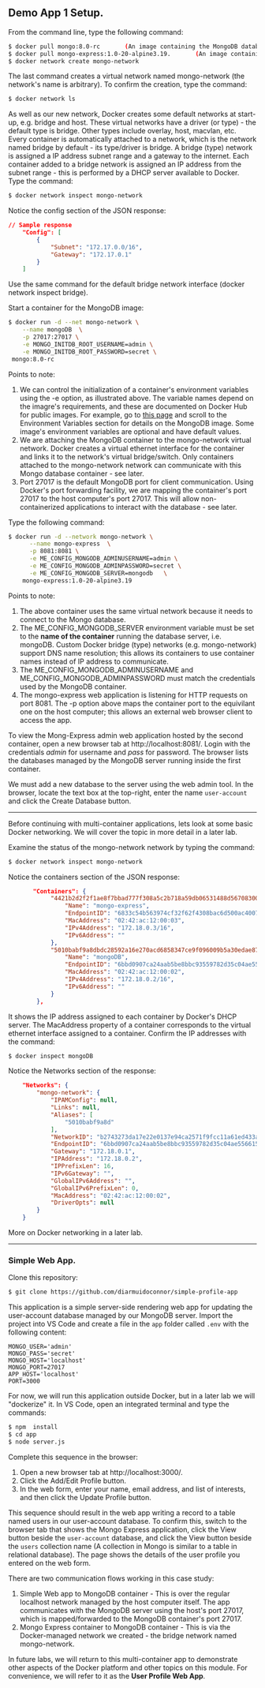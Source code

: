 ## Demo App 1 Setup.

From the command line, type the following command:
~~~bash
$ docker pull mongo:8.0-rc       (An image containing the MongoDB database server)
$ docker pull mongo-express:1.0-20-alpine3.19.       (An image containing a web-based MongoDB admin application)
$ docker network create mongo-network
~~~
The last command creates a virtual network named mongo-network (the network's name is arbitrary). To confirm the creation, type the command:
~~~bash
$ docker network ls
~~~
As well as our new network, Docker creates some default networks at start-up, e.g. bridge and host. These virtual networks have a driver (or type) - the default type is bridge. Other types include overlay, host, macvlan, etc. Every container is automatically attached to a network, which is the network named bridge by default - its type/driver is bridge. A bridge (type) network is assigned a IP address subnet range and a gateway to the internet. Each container added to a bridge network is assigned an IP address from the subnet range - this is performed by a DHCP server available to Docker. Type the command:
~~~bash
$ docker network inspect mongo-network
~~~
Notice the config section of the JSON response:
~~~json
// Sample response
    "Config": [
        {
            "Subnet": "172.17.0.0/16",
            "Gateway": "172.17.0.1"
        }
    ]
~~~
Use the same command for the default bridge network interface (docker network inspect bridge).

Start a container for the MongoDB image:
~~~bash
$ docker run -d --net mongo-network \
    --name mongoDB  \
    -p 27017:27017 \
    -e MONGO_INITDB_ROOT_USERNAME=admin \
    -e MONGO_INITDB_ROOT_PASSWORD=secret \
 mongo:8.0-rc
~~~
Points to note:
1. We can control the initialization of a container's environment variables using the -e option, as illustrated above. The variable names depend on the imagre's requirements, and these are documented on Docker Hub for public images. For example, go to [this page][mongov] and scroll to the Environment Variables section for details on the MongoDB image. Some image's environment variables are optional and have default values.
1. We are attaching the MongoDB container to the mongo-network virtual network. Docker creates a virtual ethernet interface for the container and links it to the network's virtual bridge/switch. Only containers attached to the  mongo-network network can communicate with this Mongo database container - see later.
1. Port 27017 is the default MongoDB port for client communication. Using Docker's port forwarding facility, we are mapping the container's port 27017 to the host computer's port 27017. This will allow non-containerized applications to interact with the database - see later.

Type the following command:
~~~bash
$ docker run -d --network mongo-network \
      --name mongo-express  \
      -p 8081:8081 \
      -e ME_CONFIG_MONGODB_ADMINUSERNAME=admin \
      -e ME_CONFIG_MONGODB_ADMINPASSWORD=secret \
      -e ME_CONFIG_MONGODB_SERVER=mongodb   \
    mongo-express:1.0-20-alpine3.19
~~~
Points to note:

1. The above container uses the same virtual network because it needs to connect to the Mongo database.
1. The ME_CONFIG_MONGODB_SERVER environment variable must be set to the __name of the container__ running the database server, i.e. mongoDB. Custom Docker bridge (type) networks (e.g. mongo-network) support DNS name resolution; this allows its containers to use container names instead of IP address to communicate. 
1. The ME_CONFIG_MONGODB_ADMINUSERNAME and ME_CONFIG_MONGODB_ADMINPASSWORD must match the credentials used by the MongoDB container. 
1. The mongo-express web application is listening for HTTP requests on port 8081. The -p option above maps the container port to the equivilant one on the host computer; this allows an external  web browser client to access the app.

To view the Mong-Express admin web application hosted by the second container, open a new browser tab at http://localhost:8081/. Login with the credentials *admin* for username and *pass* for password. The browser lists the databases managed by the MongoDB server running inside the first container. 

We must add a new database to the server using the web admin tool. In the browser, locate the text box at the top-right, enter the name `user-account` and click the Create Database button. 

------------------------------------

Before continuing with multi-container applications, lets look at some basic Docker networking. We will cover the topic in more detail in a later lab.

Examine the status of the mongo-network network by typing the command:
~~~bash
$ docker network inspect mongo-network
~~~
Notice the containers section of the JSON response:
~~~json
       "Containers": {
            "4421b2d2f2f1ae8f7bbad777f308a5c2b718a59db06531488d567083004a5ea5": {
                "Name": "mongo-express",
                "EndpointID": "6833c54b563974cf32f62f4308bac6d500ac40078cd4425384a3b5834a8c8d86",
                "MacAddress": "02:42:ac:12:00:03",
                "IPv4Address": "172.18.0.3/16",
                "IPv6Address": ""
            },
            "5010babf9a8dbdc28592a16e270acd6858347ce9f096009b5a30edae87bbc8a4": {
                "Name": "mongoDB",
                "EndpointID": "6bbd0907ca24aab5be8bbc93559782d35c04ae5566155d0116e4edd569061cd6",
                "MacAddress": "02:42:ac:12:00:02",
                "IPv4Address": "172.18.0.2/16",
                "IPv6Address": ""
            }
        },
~~~
It shows the IP address assigned to each container by Docker's DHCP server. The MacAddress property of a container corresponds to the virtual ethernet interface assigned to a container. Confirm the IP addresses with the command:
~~~bash
$ docker inspect mongoDB
~~~
Notice the Networks section of the response:
~~~json
    "Networks": {
        "mongo-network": {
            "IPAMConfig": null,
            "Links": null,
            "Aliases": [
                "5010babf9a8d"
            ],
            "NetworkID": "b2743273da17e22e0137e94ca2571f9fcc11a61ed433a1714c734071fbe585d7",
            "EndpointID": "6bbd0907ca24aab5be8bbc93559782d35c04ae5566155d0116e4edd569061cd6",
            "Gateway": "172.18.0.1",
            "IPAddress": "172.18.0.2",
            "IPPrefixLen": 16,
            "IPv6Gateway": "",
            "GlobalIPv6Address": "",
            "GlobalIPv6PrefixLen": 0,
            "MacAddress": "02:42:ac:12:00:02",
            "DriverOpts": null
        }
    }
~~~
More on Docker networking in a later lab. 

------------------------------------------

### Simple Web App.

Clone this repository:
~~~bash
$ git clone https://github.com/diarmuidoconnor/simple-profile-app
~~~
This application is a simple server-side rendering web app for updating the user-account database managed by our MongoDB server. Import the project into VS Code and create a file in the `app` folder called `.env` with the following content:
~~~
MONGO_USER='admin' 
MONGO_PASS='secret' 
MONGO_HOST='localhost'
MONGO_PORT=27017 
APP_HOST='localhost'
PORT=3000
~~~
For now, we will run this application outside Docker, but in a later lab we will "dockerize" it. In VS Code, open an integrated terminal and type the commands:
~~~bash
$ npm  install
$ cd app
$ node server.js
~~~
Complete this sequence in the browser:
1. Open a new browser tab at http://localhost:3000/. 
1. Click the Add/Edit Profile button. 
1. In the web form, enter your name, email address, and list of interests, and then click the Update Profile button. 

This sequence should result in the web app writing a record to a table named users in our user-account database. To confirm this, switch to the browser tab that shows the Mongo Express application, click the View button beside the `user-account` database, and click the View button beside the `users` collection name (A collection in Mongo is similar to a table in relational database). The page shows the details of the user profile you entered on the web form. 

There are two communication flows working in this case study:

1. Simple Web app to MongoDB container - This is over the regular localhost network managed by the host computer itself. The app communicates with the MongoDB server using the host's port 27017, which is mapped/forwarded to the MongoDB container's port 27017. 
1. Mongo Express container to MongoDB container - This is via the Docker-managed network we created - the bridge network named mongo-network.

In future labs, we will return to this multi-container app to demonstrate other aspects of the Docker platform and other topics on this module. For convenience, we will refer to it as the __User Profile Web App__.


[mongov]: https://hub.docker.com/_/mongo